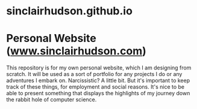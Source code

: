 # sinclairhudson.github.io
# Personal Website (www.sinclairhudson.com)
This repository is for my own personal website, which I am designing from scratch. It will be used as a sort of portfolio for any projects I do or any adventures I embark on. Narcissistic? A little bit. But it's important to keep track of these things, for employment and social reasons. It's nice to be able to present something that displays the highlights of my journey down the rabbit hole of computer science.
